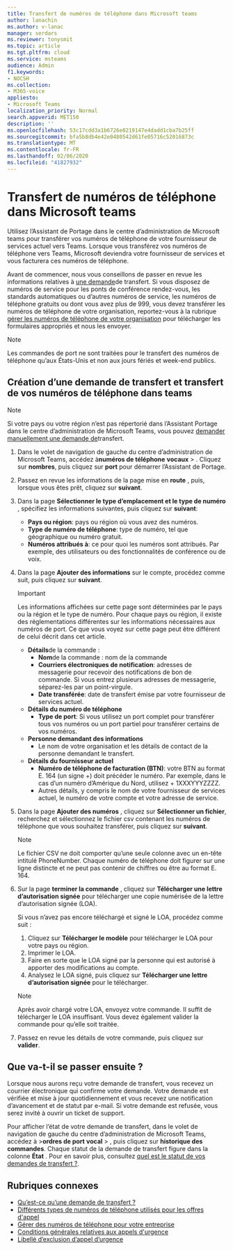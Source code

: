 ```yaml
---
title: Transfert de numéros de téléphone dans Microsoft teams
author: lanachin
ms.author: v-lanac
manager: serdars
ms.reviewer: tonysmit
ms.topic: article
ms.tgt.pltfrm: cloud
ms.service: msteams
audience: Admin
f1.keywords:
- NOCSH
ms.collection:
- M365-voice
appliesto:
- Microsoft Teams
localization_priority: Normal
search.appverid: MET150
description: ''
ms.openlocfilehash: 53c17cdd3a1b6726e0219147e4dadd1cba7b25ff
ms.sourcegitcommit: bfa5b8db4e42e0480542d61fe05716c52016873c
ms.translationtype: MT
ms.contentlocale: fr-FR
ms.lasthandoff: 02/06/2020
ms.locfileid: "41827932"
---
```

# <a name="transfer-phone-numbers-to-microsoft-teams"></a>Transfert de numéros de téléphone dans Microsoft teams

Utilisez l’Assistant de Portage dans le centre d’administration de Microsoft teams pour transférer vos numéros de téléphone de votre fournisseur de services actuel vers Teams. Lorsque vous transférez vos numéros de téléphone vers Teams, Microsoft deviendra votre fournisseur de services et vous facturera ces numéros de téléphone.

Avant de commencer, nous vous conseillons de passer en revue les informations relatives à [une demande](port-order-overview.md)de transfert. Si vous disposez de numéros de service pour les ponts de conférence rendez-vous, les standards automatiques ou d’autres numéros de service, les numéros de téléphone gratuits ou dont vous avez plus de 999, vous devez transférer les numéros de téléphone de votre organisation, reportez-vous à la rubrique [gérer les numéros de téléphone de votre organisation](../manage-phone-numbers-for-your-organization/manage-phone-numbers-for-your-organization.md) pour télécharger les formulaires appropriés et nous les envoyer.

  > [!NOTE]
  > Les commandes de port ne sont traitées pour le transfert des numéros de téléphone qu’aux États-Unis et non aux jours fériés et week-end publics.

## <a name="create-a-port-order-and-transfer-your-phone-numbers-to-teams"></a>Création d’une demande de transfert et transfert de vos numéros de téléphone dans teams

> [!NOTE]
> Si votre pays ou votre région n’est pas répertorié dans l’Assistant Portage dans le centre d’administration de Microsoft Teams, vous pouvez [demander manuellement une demande de](manually-submit-port-order.md)transfert.

1. Dans le volet de navigation de gauche du centre d’administration de Microsoft Teams, accédez à**numéros de téléphone** **vocaux** > . Cliquez sur **nombres**, puis cliquez sur **port** pour démarrer l’Assistant de Portage.
2. Passez en revue les informations de la page mise en **route** , puis, lorsque vous êtes prêt, cliquez sur **suivant**.
3. Dans la page **Sélectionner le type d’emplacement et le type de numéro** , spécifiez les informations suivantes, puis cliquez sur **suivant**:

    - **Pays ou région**: pays ou région où vous avez des numéros.
    - **Type de numéro de téléphone**: type de numéro, tel que géographique ou numéro gratuit.
    - **Numéros attribués à**: ce pour quoi les numéros sont attribués. Par exemple, des utilisateurs ou des fonctionnalités de conférence ou de voix.

4. Dans la page **Ajouter des informations** sur le compte, procédez comme suit, puis cliquez sur **suivant**.

    > [!IMPORTANT]
    > Les informations affichées sur cette page sont déterminées par le pays ou la région et le type de numéro. Pour chaque pays ou région, il existe des réglementations différentes sur les informations nécessaires aux numéros de port. Ce que vous voyez sur cette page peut être différent de celui décrit dans cet article.

    - **Détails**de la commande : 
        - **Nom**de la commande : nom de la commande
        - **Courriers électroniques de notification**: adresses de messagerie pour recevoir des notifications de bon de commande. Si vous entrez plusieurs adresses de messagerie, séparez-les par un point-virgule.
        - **Date transférée**: date de transfert émise par votre fournisseur de services actuel.
    - **Détails du numéro de téléphone**
        - **Type de port**: Si vous utilisez un port complet pour transférer tous vos numéros ou un port partiel pour transférer certains de vos numéros.
    - **Personne demandant des informations**  
        - Le nom de votre organisation et les détails de contact de la personne demandant le transfert.
    - **Détails du fournisseur actuel**
        - **Numéro de téléphone de facturation (BTN)**: votre BTN au format E. 164 (un signe +) doit précéder le numéro. Par exemple, dans le cas d’un numéro d’Amérique du Nord, utilisez + 1XXXYYYZZZZ.
        - Autres détails, y compris le nom de votre fournisseur de services actuel, le numéro de votre compte et votre adresse de service.
            
5. Dans la page **Ajouter des numéros** , cliquez sur **Sélectionner un fichier**, recherchez et sélectionnez le fichier csv contenant les numéros de téléphone que vous souhaitez transférer, puis cliquez sur **suivant**.  

    > [!NOTE]
    > Le fichier CSV ne doit comporter qu’une seule colonne avec un en-tête intitulé PhoneNumber. Chaque numéro de téléphone doit figurer sur une ligne distincte et ne peut pas contenir de chiffres ou être au format E. 164.

6. Sur la page **terminer la commande** , cliquez sur **Télécharger une lettre d’autorisation signée** pour télécharger une copie numérisée de la lettre d’autorisation signée (LOA).

    Si vous n’avez pas encore téléchargé et signé le LOA, procédez comme suit :
    
    1. Cliquez sur **Télécharger le modèle** pour télécharger le LOA pour votre pays ou région. 
    2. Imprimer le LOA.
    3. Faire en sorte que le LOA signé par la personne qui est autorisé à apporter des modifications au compte.
    4. Analysez le LOA signé, puis cliquez sur **Télécharger une lettre d’autorisation signée** pour le télécharger.

    > [!NOTE]
    > Après avoir chargé votre LOA, envoyez votre commande. Il suffit de télécharger le LOA insuffisant. Vous devez également valider la commande pour qu’elle soit traitée.

7. Passez en revue les détails de votre commande, puis cliquez sur **valider**.


## <a name="what-happens-next"></a>Que va-t-il se passer ensuite ?

Lorsque nous aurons reçu votre demande de transfert, vous recevez un courrier électronique qui confirme votre demande. Votre demande est vérifiée et mise à jour quotidiennement et vous recevez une notification d’avancement et de statut par e-mail. Si votre demande est refusée, vous serez invité à ouvrir un ticket de support.

Pour afficher l’état de votre demande de transfert, dans le volet de navigation de gauche du centre d’administration de Microsoft Teams, accédez à >**ordres de port** **vocal** > , puis cliquez sur **historique des commandes**. Chaque statut de la demande de transfert figure dans la colonne **État** . Pour en savoir plus, consultez [quel est le statut de vos demandes de transfert ?](port-order-status.md).

## <a name="related-topics"></a>Rubriques connexes

- [Qu’est-ce qu’une demande de transfert ?](port-order-overview.md)
- [Différents types de numéros de téléphone utilisés pour les offres d'appel](../different-kinds-of-phone-numbers-used-for-calling-plans.md)
- [Gérer des numéros de téléphone pour votre entreprise](../manage-phone-numbers-for-your-organization/manage-phone-numbers-for-your-organization.md)
- [Conditions générales relatives aux appels d'urgence](../emergency-calling-terms-and-conditions.md)
- [Libellé d’exclusion d’appel d’urgence](https://github.com/MicrosoftDocs/OfficeDocs-SkypeForBusiness/blob/live/Teams/downloads/emergency-calling/emergency-calling-label-(en-us)-(v.1.0).zip?raw=true)